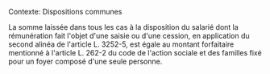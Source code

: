 Contexte: Dispositions communes

La somme laissée dans tous les cas à la disposition du salarié dont la rémunération fait l'objet d'une saisie ou d'une cession, en application du second alinéa de l'article L. 3252-5, est égale au montant forfaitaire mentionné à l'article L. 262-2 du code de l'action sociale et des familles fixé pour un foyer composé d'une seule personne.